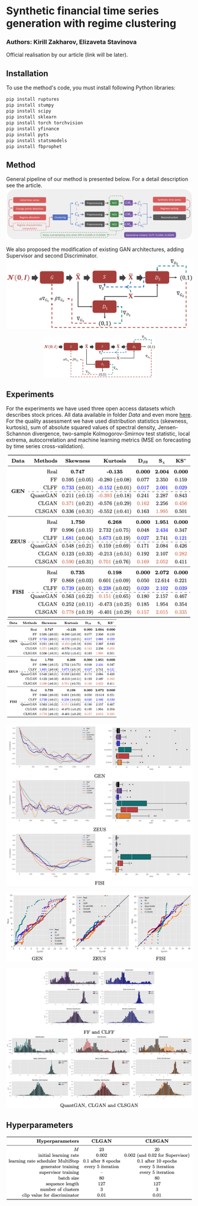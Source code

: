 # Synthetic financial time series generation with regime clustering
### Authors: Kirill Zakharov, Elizaveta Stavinova

Official realisation by our article (link will be later).
## Installation
To use the method's code, you must install following Python libraries:
```
pip install ruptures
pip install stumpy
pip install scipy
pip install sklearn
pip install torch torchvision
pip install yfinance
pip install pyts
pip install statsmodels
pip install fbprophet
```


## Method
General pipeline of our method is presented below. For a detail description see the article.
![Pipeline](https://github.com/kirillzx/CLSGAN/blob/main/images/pipeline_V3-1.png)

We also proposed the modification of existing GAN architectures, adding Supervisor and second Discriminator.
![CLSGAN](https://github.com/kirillzx/CLSGAN/blob/main/images/CLS-GAN_Pipeline-1.png)

<p align="center">
<img src="https://github.com/kirillzx/CLSGAN/blob/main/images/CLS-GAN_Pipeline-1.png"  width="60%" height="30%">
</p>

## Experiments
For the experiments we have used three open access datasets which describes stock prices. All data available in folder *Data* and even more [here](https://www.kaggle.com/datasets/borismarjanovic/price-volume-data-for-all-us-stocks-etfs).
For the quality assessment we have used distribution statistics (skewness, kurtosis), sum of absolute squared values of spectral density, Jensen-Schannon divergence, two-sample Kolmogorov-Smirnov test statistic, local extrema, autocorrelation and machine learning metrics (MSE on forecasting by time series cross-validation).

![Table](https://github.com/kirillzx/CLSGAN/blob/main/images/table.png)
<img src="https://github.com/kirillzx/CLSGAN/blob/main/images/table.png"  width="60%" height="30%" alignment="center">

![Autocorr](https://github.com/kirillzx/CLSGAN/blob/main/images/autocorr.png)

![LocalExtrema](https://github.com/kirillzx/CLSGAN/blob/main/images/local_extrema.png)

![Distr](https://github.com/kirillzx/CLSGAN/blob/main/images/distributions.png)


## Hyperparameters
![Hypers](https://github.com/kirillzx/CLSGAN/blob/main/images/hypers.png) 
